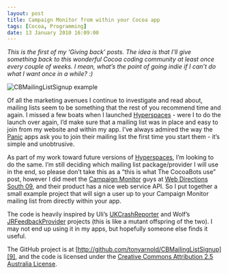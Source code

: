 ```yaml
---
layout: post
title: Campaign Monitor from within your Cocoa app
tags: [Cocoa, Programming]
date: 13 January 2010 16:09:00
---
```


*This is the first of my ‘Giving back’ posts. The idea is that I’ll give something back to this wonderful Cocoa coding community at least once every couple of weeks. I mean, what’s the point of going indie if I can’t do what I want once in a while? :)*

![CBMailingListSignup example][1]

Of all the marketing avenues I continue to investigate and read about, mailing lists seem to be something that the rest of you recommend time and again. I missed a few boats when I launched [Hyperspaces][2] - were I to do the launch over again, I’d make sure that a mailing list was in place and easy to join from my website and within my app. I’ve always admired the way the [Panic][3] apps ask you to join their mailing list the first time you start them - it’s simple and unobtrusive.

As part of my work toward future versions of [Hyperspaces][2], I’m looking to do the same. I’m still deciding which mailing list package/provider I will use in the end, so please don’t take this as a “this is what The CocoaBots use” post, however I did meet the [Campaign Monitor][4] guys at [Web Directions South 09][5], and their product has a nice web service API. So I put together a small example project that will sign a user up to your Campaign Monitor mailing list from directly within your app.

The code is heavily inspired by Uli’s [UKCrashReporter][6] and Wolf’s [JRFeedbackProvider][7] projects (this is like a mutant offspring of the two). I may not end up using it in my apps, but hopefully someone else finds it useful.

The GitHub project is at [http://github.com/tonyarnold/CBMailingListSignup][9], and the code is licensed under the [Creative Commons Attribution 2.5 Australia License][8].

 [1]: http://static.tonyarnold.com/join_our_mailing_list-1306152759.png "Screenshot of dialog asking to join a mailing list from CBMailingListSignup"
 [2]: http://thecocoabots.com/hyperspaces/
 [3]: http://panic.com/
 [4]: http://campaignmonitor.com/
 [5]: http://wds09.webdirections.org/
 [6]: http://zathras.de/angelweb/sourcecode.htm
 [7]: http://github.com/rentzsch/jrfeedbackprovider/
 [8]: http://creativecommons.org/licenses/by/2.5/au/
 [9]: http://github.com/tonyarnold/CBMailingListSignup/